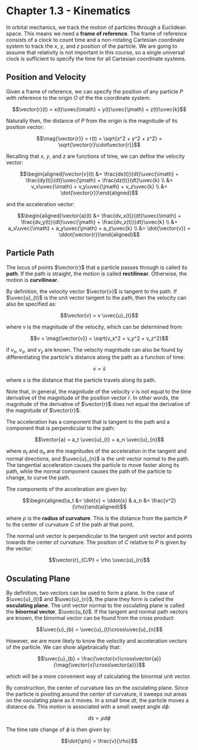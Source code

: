 # Chapter 1.3 - Kinematics

In orbital mechanics, we track the motion of particles through a Euclidean space. This means we need a **frame of reference**. The frame of reference consists of a clock to count time and a non-rotating Cartesian coordinate system to track the $x$, $y$, and $z$ position of the particle. We are going to assume that relativity is not important in this course, so a single universal clock is sufficient to specify the time for all Cartesian coordinate systems.

## Position and Velocity

Given a frame of reference, we can specify the position of any particle $P$ with reference to the origin $O$ of the the coordinate system:

$$\vector{r}(t) = x(t)\uvec{\imath} + y(t)\uvec{\jmath} + z(t)\uvec{k}$$

Naturally then, the distance of $P$ from the origin is the magnitude of its position vector:

$$\mag{\vector{r}} = r(t) = \sqrt{x^2 + y^2 + z^2} = \sqrt{\vector{r}\cdot\vector{r}}$$

Recalling that $x$, $y$, and $z$ are functions of time, we can define the velocity vector:

$$\begin{aligned}\vector{v}(t) &= \frac{dx(t)}{dt}\uvec{\imath} + \frac{dy(t)}{dt}\uvec{\jmath} + \frac{dz(t)}{dt}\uvec{k} \\ &= v_x\uvec{\imath} + v_y\uvec{\jmath} + v_z\uvec{k} \\ &= \dot{\vector{r}}\end{aligned}$$

and the acceleration vector:

$$\begin{aligned}\vector{a}(t) &= \frac{dv_x(t)}{dt}\uvec{\imath} + \frac{dv_y(t)}{dt}\uvec{\jmath} + \frac{dv_z(t)}{dt}\uvec{k} \\ &= a_x\uvec{\imath} + a_y\uvec{\jmath} + a_z\uvec{k} \\ &= \dot{\vector{v}} = \ddot{\vector{r}}\end{aligned}$$

## Particle Path

The locus of points $\vector{r}$ that a particle passes through is called its **path**. If the path is straight, the motion is called **rectilinear**. Otherwise, the motion is **curvilinear**.

By definition, the velocity vector $\vector{v}$ is tangent to the path. If $\uvec{u}_{t}$ is the unit vector tangent to the path, then the velocity can also be specified as:

$$\vector{v} = v \uvec{u}_{t}$$

where $v$ is the magnitude of the velocity, which can be determined from:

$$v = \mag{\vector{v}} = \sqrt{v_x^2 + v_y^2 + v_z^2}$$

if $v_x$, $v_y$, and $v_z$ are known. The velocity magnitude can also be found by differentiating the particle's distance along the path as a function of time:

$$v = \dot{s}$$

where $s$ is the distance that the particle travels along its path.

Note that, in general, the magnitude of the velocity $v$ is not equal to the time derivative of the magnitude of the position vector $\dot{r}$. In other words, the magnitude of the derivative of $\vector{r}$ does not equal the derivative of the magnitude of $\vector{r}$.

The acceleration has a component that is tangent to the path and a component that is perpendicular to the path:

$$\vector{a} = a_t \uvec{u}_{t} + a_n \uvec{u}_{n}$$

where $a_t$ and $a_n$ are the magnitudes of the acceleration in the tangent and normal directions, and $\uvec{u}_{n}$ is the unit vector normal to the path. The tangential acceleration causes the particle to move faster along its path, while the normal component causes the path of the particle to change, to curve the path.

The components of the acceleration are given by:

$$\begin{aligned}a_t &= \dot{v} = \ddot{s} & a_n &= \frac{v^2}{\rho}\end{aligned}$$

where $\rho$ is the **radius of curvature**. This is the distance from the particle $P$ to the center of curvature $C$ of the path at that point.

The normal unit vector is perpendicular to the tangent unit vector and points towards the center of curvature. The position of $C$ relative to $P$ is given by the vector:

$$\vector{r}_{C/P} = \rho \uvec{u}_{n}$$

## Osculating Plane

By definition, two vectors can be used to form a plane. In the case of $\uvec{u}_{t}$ and $\uvec{u}_{n}$, the plane they form is called the **osculating plane**. The unit vector normal to the osculating plane is called the **binormal vector**, $\uvec{u_b}$. If the tangent and normal path vectors are known, the binormal vector can be found from the cross product:

$$\uvec{u}_{b} = \uvec{u}_{t}\cross\uvec{u}_{n}$$

However, we are more likely to know the velocity and acceleration vectors of the particle. We can show algebraically that:

$$\uvec{u}_{b} = \frac{\vector{v}\cross\vector{a}}{\mag{\vector{v}\cross\vector{a}}}$$

which will be a more convenient way of calculating the binormal unit vector.

By construction, the center of curvature lies on the osculating plane. Since the particle is pivoting around the center of curvature, it sweeps out areas on the osculating plane as it moves. In a small time $dt$, the particle moves a distance $ds$. This motion is associated with a small swept angle $d\phi$:

$$ds = \rho d\phi$$

The time rate change of $\phi$ is then given by:

$$\dot{\phi} = \frac{v}{\rho}$$
